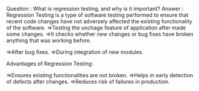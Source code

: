 Question : What is regression testing, and why is it important?
Answer : Regression Testing is a type of software testing performed to ensure that recent code changes have not adversely affected the existing functionality of the software.
=>Testing the unchage feature of application after made some changes.
=>It checks whether new changes or bug fixes have broken anything that was working before.

=>After bug fixes.
=>During integration of new modules.

Advantages of Regression Testing:

=>Ensures existing functionalities are not broken.
=>Helps in early detection of defects after changes.
=>Reduces risk of failures in production.